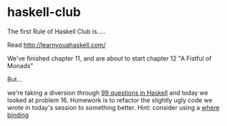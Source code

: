haskell-club
============

The first Rule of Haskell Club is.....

Read http://learnyouahaskell.com/

We've finished chapter 11, and are about to start chapter 12 "A Fistful of Monads" 

But...

we're taking a diversion through [99 questions in Haskell](https://wiki.haskell.org/99_questions) and today we looked at problem 16.  Homework is to refactor the slightly ugly code we wrote in today's session to something better.  Hint: consider using a [where binding](http://learnyouahaskell.com/syntax-in-functions#where)

